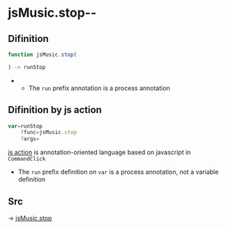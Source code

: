 # jsMusic.stop--

## Difinition

```js.js
function jsMusic.stop(

) -> runStop
```

- - The `run` prefix annotation is a process annotation


## Difinition by js action

```js.js
var=runStop
	?func=jsMusic.stop
	?args=

```

[js action](#) is annotation-oriented language based on javascript in `CommandClick`

- The `run` prefix definition on `var` is a process annotation, not a variable definition

## Src

-> [jsMusic.stop](https://github.com/puutaro/CommandClick/blob/master/app/src/main/java/com/puutaro/commandclick/fragment_lib/terminal_fragment/js_interface/JsMusic.kt#L36)


